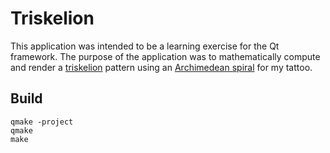 # Triskelion

This application was intended to be a learning exercise for the Qt framework.
The purpose of the application was to mathematically compute and render a
[triskelion](http://en.wikipedia.org/wiki/Triskelion) pattern using an
[Archimedean spiral](http://en.wikipedia.org/wiki/Archimedean_spiral) for my
tattoo.

## Build

```
qmake -project
qmake
make
```

